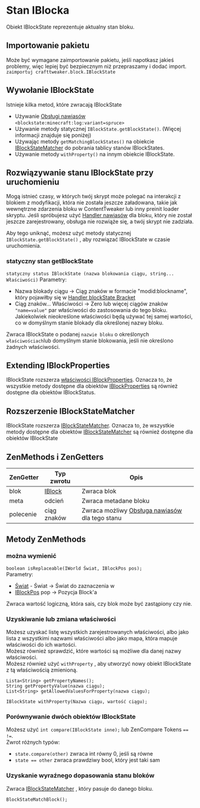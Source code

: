 # Stan IBlocka

Obiekt IBlockState reprezentuje aktualny stan bloku.

## Importowanie pakietu

Może być wymagane zaimportowanie pakietu, jeśli napotkasz jakieś problemy, więc lepiej być bezpiecznym niż przepraszamy i dodać import.  
`zaimportuj crafttweaker.block.IBlockState`

## Wywołanie IBlockState

Istnieje kilka metod, które zwracają IBlockState

- Używanie [Obsługi nawiasów](/Vanilla/Brackets/Bracket_BlockState/) `<blockstate:minecraft:log:variant=spruce>`
- Używanie metody statycznej `IBlockState.getBlockState()`. (Więcej informacji znajduje się poniżej)
- Używając metody `getMatchingBlockStates()` na obiekcie [IBlockStateMatcher](/Vanilla/Blocks/IBlockStateMatcher/) do pobrania tablicy stanów IBlockStates.
- Używanie metody `withProperty()` na innym obiekcie IBlockState.

## Rozwiązywanie stanu IBlockState przy uruchomieniu

Mogą istnieć czasy, w których twój skrypt może polegać na interakcji z blokiem z modyfikacji, która nie została jeszcze załadowana, takie jak wewnętrzne zdarzenia bloku w ContentTweaker lub inny preinit loader skryptu. Jeśli spróbujesz użyć [Handler nawiasów](/Vanilla/Brackets/Bracket_BlockState/) dla bloku, który nie został jeszcze zarejestrowany, obsługa nie rozwiąże się, a twój skrypt nie zadziała.

Aby tego uniknąć, możesz użyć metody statycznej `IBlockState.getBlockState()` , aby rozwiązać IBlockState w czasie uruchomienia.

### statyczny stan getBlockState

`statyczny status IBlockState (nazwa blokowania ciągu, string... Właściwości)` Parametry:

- Nazwa blokady ciągu → Ciąg znaków w formacie "modid:blockname", który pojawiłby się w [Handler blockState Bracket](/Vanilla/Brackets/Bracket_BlockState/)
- Ciąg znaków... Właściwości → Zero lub więcej ciągów znaków `"name=value"` par właściwości do zastosowania do tego bloku. Jakiekolwiek nieokreślone właściwości będą używać tej samej wartości, co w domyślnym stanie blokady dla określonej nazwy bloku.

Zwraca IBlockState o podanej `nazwie bloku` o określonych `właściwościach`lub domyślnym stanie blokowania, jeśli nie określono żadnych właściwości.

## Extending IBlockProperties

IBlockState rozszerza [właściwości IBlockProperties](/Vanilla/Blocks/IBlockProperties/). Oznacza to, że wszystkie metody dostępne dla obiektów [IBlockProperties](/Vanilla/Blocks/IBlockProperties/) są również dostępne dla obiektów IBlockStatus.

## Rozszerzenie IBlockStateMatcher

IBlockState rozszerza [IBlockStateMatcher](/Vanilla/Blocks/IBlockStateMatcher/). Oznacza to, że wszystkie metody dostępne dla obiektów [IBlockStateMatcher](/Vanilla/Blocks/IBlockStateMatcher/) są również dostępne dla obiektów IBlockState

## ZenMethods i ZenGetters

| ZenGetter | Typ zwrotu                        | Opis                                                                                    |
| --------- | --------------------------------- | --------------------------------------------------------------------------------------- |
| blok      | [IBlock](/Vanilla/Blocks/IBlock/) | Zwraca blok                                                                             |
| meta      | odcień                            | Zwraca metadane bloku                                                                   |
| polecenie | ciąg znaków                       | Zwraca możliwy [Obsługa nawiasów](/Vanilla/Brackets/Bracket_BlockState/) dla tego stanu |

## Metody ZenMethods

### można wymienić

`boolean isReplaceable(IWorld Świat, IBlockPos pos);`  
Parametry:

- [Świat](/Vanilla/World/IWorld/) - Świat → Świat do zaznaczenia w
- [IBlockPos](/Vanilla/World/IBlockPos/) pop → Pozycja Block'a

Zwraca wartość logiczną, która sais, czy blok może być zastąpiony czy nie.

### Uzyskiwanie lub zmiana właściwości

Możesz uzyskać listę wszystkich zarejestrowanych właściwości, albo jako lista z wszystkimi nazwami właściwości albo jako mapa, która mapuje właściwości do ich wartości.  
Możesz również sprawdzić, które wartości są możliwe dla danej nazwy właściwości.  
Możesz również użyć `withProperty` , aby utworzyć nowy obiekt IBlockState z tą właściwością zmienioną.

```zenscript
Lista<String> getPropertyNames();
String getPropertyValue(nazwa ciągu);
List<String> getAllowedValuesForProperty(nazwa ciągu);

IBlockState withProperty(Nazwa ciągu, wartość ciągu);
```

### Porównywanie dwóch obiektów IBlockState

Możesz użyć `int compare(IBlockState inne);` lub ZenCompare Tokens `==` `!=`.  
Zwrot różnych typów:

- `state.compare(other)` zwraca int równy 0, jeśli są równe
- `state == other` zwraca prawdziwy bool, który jest taki sam

### Uzyskanie wyraźnego dopasowania stanu bloków

Zwraca [IBlockStateMatcher](/Vanilla/Blocks/IBlockStateMatcher/) , który pasuje do danego bloku.

```zenscript
BlockStateMatchBlock();
```